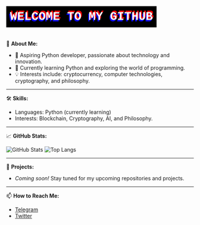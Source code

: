 <h1 class="glitch" data-text="WELCOME TO MY GITHUB">WELCOME TO MY GITHUB</h1>

<style>
  @keyframes glitch {
    0% { text-shadow: 4px 4px 0 red, -4px -4px 0 blue; }
    20% { text-shadow: -4px -4px 0 red, 4px 4px 0 blue; }
    40% { text-shadow: 4px -4px 0 red, -4px 4px 0 blue; }
    60% { text-shadow: -4px 4px 0 red, 4px -4px 0 blue; }
    80% { text-shadow: 4px 4px 0 red, -4px -4px 0 blue; }
    100% { text-shadow: -4px -4px 0 red, 4px 4px 0 blue; }
  }

  .glitch {
    font-family: 'Courier New', monospace;
    font-size: 2rem;
    font-weight: bold;
    color: white;
    background: black;
    padding: 10px;
    display: inline-block;
    position: relative;
    animation: glitch 0.5s infinite alternate;
  }
</style>


🌟 **About Me:**
- 🎯 Aspiring Python developer, passionate about technology and innovation.
- 🌱 Currently learning Python and exploring the world of programming.
- 💡 Interests include: cryptocurrency, computer technologies, cryptography, and philosophy.

---

🛠 **Skills:**
- Languages: Python (currently learning)
- Interests: Blockchain, Cryptography, AI, and Philosophy.

---

📈 **GitHub Stats:**

![GitHub Stats](https://github-readme-stats.vercel.app/api?username=N23eos&show_icons=true&theme=radical)
![Top Langs](https://github-readme-stats.vercel.app/api/top-langs/?username=N23eos&layout=compact&theme=radical)

---

🚀 **Projects:**
- *Coming soon!* Stay tuned for my upcoming repositories and projects.

---

📫 **How to Reach Me:**
- [Telegram](https://t.me/N23eo)
- [Twitter](https://twitter.com/N23eo_n)
